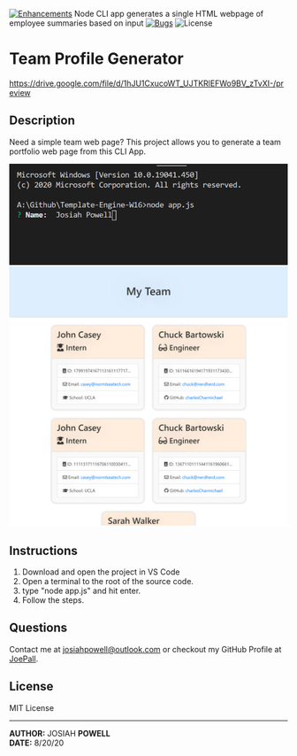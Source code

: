 [![Enhancements](https://img.shields.io/github/issues/JoePall/Team-Profile-Generator/enhancement.svg)](https://github.com/JoePall/Team-Profile-Generator/issues?q=is%3Aopen+is%3Aissue+label%3Aenhancement+sort%3Areactions-%2B1-desc)
Node CLI app generates a single HTML webpage of employee summaries based on input 	[![Bugs](https://img.shields.io/github/issues/JoePall/Team-Profile-Generator/bug.svg)](https://github.com/JoePall/Team-Profile-Generator/issues?utf8=✓&q=is%3Aissue+is%3Aopen+label%3Abug)
![License](https://img.shields.io/badge/License-MIT%20License-green?style=flat-square.svg)

# Team Profile Generator

<a href="https://drive.google.com/file/d/1hJU1CxucoWT_UJTKRlEFWo9BV_zTvXI-/preview">https://drive.google.com/file/d/1hJU1CxucoWT_UJTKRlEFWo9BV_zTvXI-/preview</a>

## Description

<p>Need a simple team web page? This project allows you to generate a team portfolio web page from this CLI App.</p>

![Screenshot of using the app](./assets/screenshot-name.png)
![Screenshot of the generated webpage](./assets/screenshot-webpage.png)

## Instructions
1. Download and open the project in VS Code
2. Open a terminal to the root of the source code.
3. type "node app.js" and hit enter.
4. Follow the steps.

## Questions

<p>Contact me at <a href="mailto:josiahpowell@outlook.com">josiahpowell@outlook.com</a> or checkout my GitHub Profile at <a href="https://github.com/JoePall">JoePall</a>.</p>

## License

<p>MIT License</p>

---

**AUTHOR:** JOSIAH **POWELL**<br>
**DATE:** 8/20/20